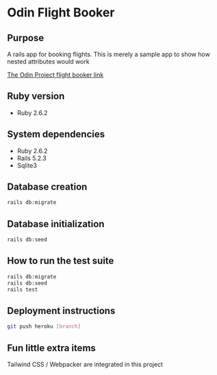 # Odin Flight Booker

## Purpose

A rails app for booking flights.
This is merely a sample app to show how nested attributes would work

[The Odin Project flight
booker link](https://www.theodinproject.com/courses/ruby-on-rails/lessons/building-advanced-forms?ref=lnav#assignment)

## Ruby version

- Ruby 2.6.2

## System dependencies

- Ruby 2.6.2
- Rails 5.2.3
- Sqlite3

## Database creation

```bash
rails db:migrate
```

## Database initialization

```bash
rails db:seed
```

## How to run the test suite
```bash
rails db:migrate
rails db:seed
rails test
```

## Deployment instructions

```bash
git push heroku [branch]
```

## Fun little extra items

Tailwind CSS / Webpacker are integrated in this project
